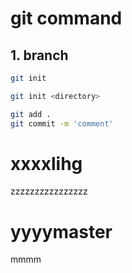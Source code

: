 # git command

## 1. branch

```bash
git init 

git init <directory>
```



```bash
git add .
git commit -m 'comment'
```





xxxxlihg
=======

zzzzzzzzzzzzzzzz

yyyymaster
=======



mmmm
